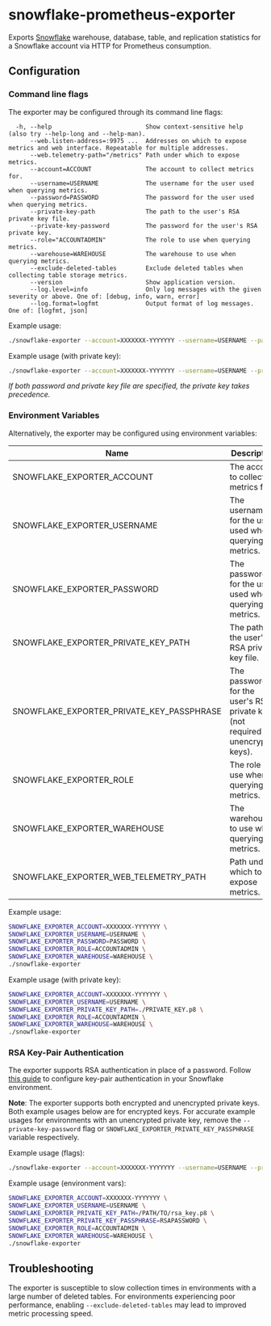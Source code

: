 # snowflake-prometheus-exporter

Exports [Snowflake](www.snowflake.com) warehouse, database, table, and replication statistics for a Snowflake account via HTTP for Prometheus consumption.

## Configuration

### Command line flags

The exporter may be configured through its command line flags:

```
  -h, --help                          Show context-sensitive help (also try --help-long and --help-man).
      --web.listen-address=:9975 ...  Addresses on which to expose metrics and web interface. Repeatable for multiple addresses.
      --web.telemetry-path="/metrics" Path under which to expose metrics.
      --account=ACCOUNT               The account to collect metrics for.
      --username=USERNAME             The username for the user used when querying metrics.
      --password=PASSWORD             The password for the user used when querying metrics.
      --private-key-path              The path to the user's RSA private key file.
      --private-key-password          The password for the user's RSA private key.
      --role="ACCOUNTADMIN"           The role to use when querying metrics.
      --warehouse=WAREHOUSE           The warehouse to use when querying metrics.
      --exclude-deleted-tables        Exclude deleted tables when collecting table storage metrics.
      --version                       Show application version.
      --log.level=info                Only log messages with the given severity or above. One of: [debug, info, warn, error]
      --log.format=logfmt             Output format of log messages. One of: [logfmt, json]
```

Example usage:

```sh
./snowflake-exporter --account=XXXXXXX-YYYYYYY --username=USERNAME --password=PASSWORD --warehouse=WAREHOUSE --role=ACCOUNTADMIN
```

Example usage (with private key):

```sh
./snowflake-exporter --account=XXXXXXX-YYYYYYY --username=USERNAME --private-key-path=./PRIVATE_KEY.p8 --warehouse=WAREHOUSE --role=ACCOUNTADMIN
```

_If both password and private key file are specified, the private key takes precedence._

### Environment Variables

Alternatively, the exporter may be configured using environment variables:

| Name                                    | Description                                                                      |
| --------------------------------------- | -------------------------------------------------------------------------------- |
| SNOWFLAKE_EXPORTER_ACCOUNT              | The account to collect metrics for.                                              |
| SNOWFLAKE_EXPORTER_USERNAME             | The username for the user used when querying metrics.                            |
| SNOWFLAKE_EXPORTER_PASSWORD             | The password for the user used when querying metrics.                            |
| SNOWFLAKE_EXPORTER_PRIVATE_KEY_PATH     | The path to the user's RSA private key file.                                     |
| SNOWFLAKE_EXPORTER_PRIVATE_KEY_PASSPHRASE | The password for the user's RSA private key (not required for unencrypted keys). |
| SNOWFLAKE_EXPORTER_ROLE                 | The role to use when querying metrics.                                           |
| SNOWFLAKE_EXPORTER_WAREHOUSE            | The warehouse to use when querying metrics.                                      |
| SNOWFLAKE_EXPORTER_WEB_TELEMETRY_PATH   | Path under which to expose metrics.                                              |

Example usage:

```sh
SNOWFLAKE_EXPORTER_ACCOUNT=XXXXXXX-YYYYYYY \
SNOWFLAKE_EXPORTER_USERNAME=USERNAME \
SNOWFLAKE_EXPORTER_PASSWORD=PASSWORD \
SNOWFLAKE_EXPORTER_ROLE=ACCOUNTADMIN \
SNOWFLAKE_EXPORTER_WAREHOUSE=WAREHOUSE \
./snowflake-exporter
```

Example usage (with private key):

```sh
SNOWFLAKE_EXPORTER_ACCOUNT=XXXXXXX-YYYYYYY \
SNOWFLAKE_EXPORTER_USERNAME=USERNAME \
SNOWFLAKE_EXPORTER_PRIVATE_KEY_PATH=./PRIVATE_KEY.p8 \
SNOWFLAKE_EXPORTER_ROLE=ACCOUNTADMIN \
SNOWFLAKE_EXPORTER_WAREHOUSE=WAREHOUSE \
./snowflake-exporter
```

### RSA Key-Pair Authentication

The exporter supports RSA authentication in place of a password. Follow [this guide](https://docs.snowflake.com/en/user-guide/key-pair-auth) to configure key-pair authentication in your Snowflake environment.

**Note**: The exporter supports both encrypted and unencrypted private keys. Both example usages below are for encrypted keys. For accurate example usages for environments with an unencrypted private key, remove the `--private-key-password` flag or `SNOWFLAKE_EXPORTER_PRIVATE_KEY_PASSPHRASE` variable respectively.

Example usage (flags):

```sh
./snowflake-exporter --account=XXXXXXX-YYYYYYY --username=USERNAME --private-key-path=/PATH/TO/rsa_key.p8 --private-key-password=PASSWORD --warehouse=WAREHOUSE --role=ACCOUNTADMIN
```

Example usage (environment vars):

```sh
SNOWFLAKE_EXPORTER_ACCOUNT=XXXXXXX-YYYYYYY \
SNOWFLAKE_EXPORTER_USERNAME=USERNAME \
SNOWFLAKE_EXPORTER_PRIVATE_KEY_PATH=/PATH/TO/rsa_key.p8 \
SNOWFLAKE_EXPORTER_PRIVATE_KEY_PASSPHRASE=RSAPASSWORD \
SNOWFLAKE_EXPORTER_ROLE=ACCOUNTADMIN \
SNOWFLAKE_EXPORTER_WAREHOUSE=WAREHOUSE \
./snowflake-exporter
```

## Troubleshooting

The exporter is susceptible to slow collection times in environments with a large number of deleted tables. For environments experiencing poor performance, enabling `--exclude-deleted-tables` may lead to improved metric processing speed.
